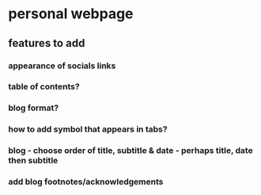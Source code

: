# personal webpage

## features to add
### appearance of socials links
### table of contents?
### blog format?
### how to add symbol that appears in tabs?


### blog - choose order of title, subtitle & date - perhaps title, date then subtitle
### add blog footnotes/acknowledgements